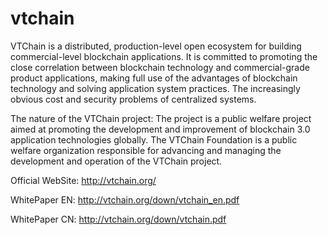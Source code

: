 # vtchain
VTChain is a distributed, production-level open ecosystem for building commercial-level blockchain applications. It is committed to promoting the close correlation between blockchain technology and commercial-grade product applications, making full use of the advantages of blockchain technology and solving application system practices. The increasingly obvious cost and security problems of centralized systems.

The nature of the VTChain project: The project is a public welfare project aimed at promoting the development and improvement of blockchain 3.0 application technologies globally. The VTChain Foundation is a public welfare organization responsible for advancing and managing the development and operation of the VTChain project.

Official WebSite: http://vtchain.org/

WhitePaper EN: http://vtchain.org/down/vtchain_en.pdf

WhitePaper CN: http://vtchain.org/down/vtchain.pdf


